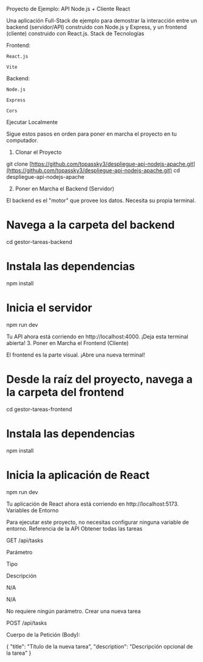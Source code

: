 Proyecto de Ejemplo: API Node.js + Cliente React

Una aplicación Full-Stack de ejemplo para demostrar la interacción entre un backend (servidor/API) construido con Node.js y Express, y un frontend (cliente) construido con React.js.
Stack de Tecnologías

Frontend:

    React.js

    Vite

Backend:

    Node.js

    Express

    Cors

Ejecutar Localmente

Sigue estos pasos en orden para poner en marcha el proyecto en tu computador.
1. Clonar el Proyecto

git clone [https://github.com/topassky3/despliegue-api-nodejs-apache.git](https://github.com/topassky3/despliegue-api-nodejs-apache.git)
cd despliegue-api-nodejs-apache

2. Poner en Marcha el Backend (Servidor)

El backend es el "motor" que provee los datos. Necesita su propia terminal.

# Navega a la carpeta del backend
cd gestor-tareas-backend

# Instala las dependencias
npm install

# Inicia el servidor
npm run dev

Tu API ahora está corriendo en http://localhost:4000. ¡Deja esta terminal abierta!
3. Poner en Marcha el Frontend (Cliente)

El frontend es la parte visual. ¡Abre una nueva terminal!

# Desde la raíz del proyecto, navega a la carpeta del frontend
cd gestor-tareas-frontend

# Instala las dependencias
npm install

# Inicia la aplicación de React
npm run dev

Tu aplicación de React ahora está corriendo en http://localhost:5173.
Variables de Entorno

Para ejecutar este proyecto, no necesitas configurar ninguna variable de entorno.
Referencia de la API
Obtener todas las tareas

  GET /api/tasks

Parámetro
	

Tipo
	

Descripción

N/A
	

N/A
	

No requiere ningún parámetro.
Crear una nueva tarea

  POST /api/tasks

Cuerpo de la Petición (Body):

{
  "title": "Título de la nueva tarea",
  "description": "Descripción opcional de la tarea"
}
